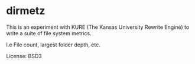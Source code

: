 # dirmetz
This is an experiment with KURE (The Kansas University Rewrite Engine) to 
write a suite of file system metrics.

I.e File count, largest folder depth, etc.


License: BSD3
